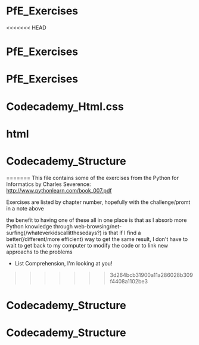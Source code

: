 # PfE_Exercises
<<<<<<< HEAD
# PfE_Exercises
# PfE_Exercises
# Codecademy_Html.css
# html
# Codecademy_Structure
=======
This file contains some of the exercises from the Python for Informatics by Charles Severence: http://www.pythonlearn.com/book_007.pdf

Exercises are listed by chapter number, hopefully with the challenge/promt in a note above 

the benefit to having one of these all in one place is that as I absorb more Python knowledge through web-browsing/net-surfing(/whateverkidscallitthesedays?) is that if I find a better(/different/more efficient) way to get the same result, I don't have to wait to get back to my computer to modify the code or to link new approachs to the problems
- List Comprehension, I'm looking at you!
>>>>>>> 3d264bcb31900a11a286028b309f4408a1102be3
# Codecademy_Structure
# Codecademy_Structure
